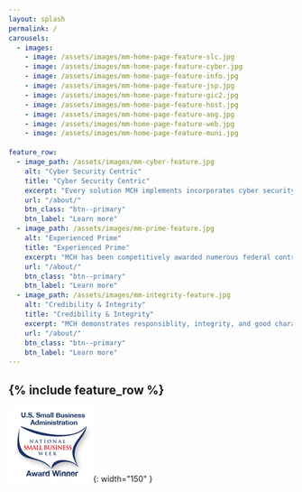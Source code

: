 ```yaml
---
layout: splash
permalink: /
carousels:
  - images: 
    - image: /assets/images/mm-home-page-feature-slc.jpg    
    - image: /assets/images/mm-home-page-feature-cyber.jpg
    - image: /assets/images/mm-home-page-feature-info.jpg
    - image: /assets/images/mm-home-page-feature-jsp.jpg
    - image: /assets/images/mm-home-page-feature-gic2.jpg
    - image: /assets/images/mm-home-page-feature-host.jpg
    - image: /assets/images/mm-home-page-feature-ang.jpg
    - image: /assets/images/mm-home-page-feature-web.jpg
    - image: /assets/images/mm-home-page-feature-muni.jpg

feature_row:
  - image_path: /assets/images/mm-cyber-feature.jpg
    alt: "Cyber Security Centric"
    title: "Cyber Security Centric"
    excerpt: "Every solution MCH implements incorporates cyber security safeguards, protections, and best practices."
    url: "/about/"
    btn_class: "btn--primary"
    btn_label: "Learn more"
  - image_path: /assets/images/mm-prime-feature.jpg
    alt: "Experienced Prime"
    title: "Experienced Prime"
    excerpt: "MCH has been competitively awarded numerous federal contracts it performed with exceptional results & CPARS."
    url: "/about/"
    btn_class: "btn--primary"
    btn_label: "Learn more"
  - image_path: /assets/images/mm-integrity-feature.jpg
    alt: "Credibility & Integrity"
    title: "Credibility & Integrity"
    excerpt: "MCH demonstrates responsiblity, integrity, and good character in its contract management activities."
    url: "/about/"
    btn_class: "btn--primary"
    btn_label: "Learn more"      
---
```


{% include feature_row %}
---
![US Small Business Week Award Winner](/assets/images/sba_nsbw_award_winner.png){: width="150" }
